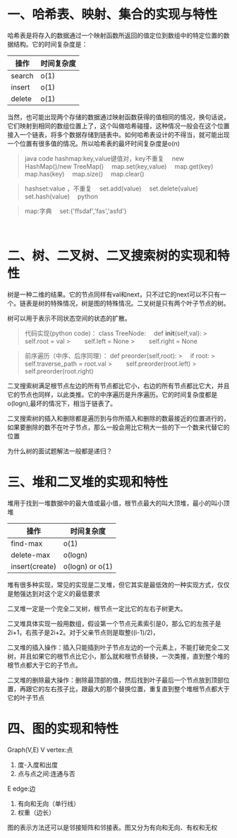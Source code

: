 ﻿# 一、哈希表、映射、集合的实现与特性

哈希表是将存入的数据通过一个映射函数所返回的值定位到数组中的特定位置的数据结构。它的时间复杂度是：

操作     | 时间复杂度
-------- | -----
search  | o(1)
insert  | o(1)
delete | o(1)


当然，也可能出现两个存储的数据通过映射函数获得的值相同的情况，换句话说，它们映射到相同的数组位置上了，这个叫做哈希碰撞，这种情况一般会在这个位置接入一个链表，将多个数据存储到链表中。如何哈希表设计的不得当，就可能出现一个位置有很多值的情况。所以哈希表的最坏时间复杂度是o(n)

>  java code
hashmap:key,value键值对，key不重复
&emsp;new HashMap()/new TreeMap()
&emsp;map.set(key,value)
&emsp;map.get(key)
&emsp;map.has(key)
&emsp;map.size()
&emsp;map.clear()


> hashset:value ，不重复
&emsp;set.add(value)
&emsp;set.delete(value)
&emsp;set.hash(value)
&emsp;python

> map:字典
&emsp;set:{'ffsdaf','fas','asfd'}



<br>

# 二、树、二叉树、二叉搜索树的实现和特性


树是一种二维的结果。它的节点同样有val和next，只不过它的next可以不只有一个。链表是树的特殊情况，树是图的特殊情况。二叉树是只有两个叶子节点的树。

树可以用于表示不同状态空间的状态的扩散。

> 代码实现(python code)： 
> class TreeNode:
> &emsp;def __init__(self,val):
	> &emsp;&emsp;self.root = val
	> &emsp;&emsp;self.left = None
	> &emsp;&emsp;self.right = None


> 前序遍历（中序、后序同理）：
> def preorder(self,root):
	> &emsp;if root:
		> &emsp;&emsp;self.traverse_path = root.val
		> &emsp;&emsp;self.preorder(root.left)
		> &emsp;&emsp;self.preorder(root.right)
		



二叉搜索树满足根节点左边的所有节点都比它小，右边的所有节点都比它大，并且它的节点也同样，以此类推。它的中序遍历是升序遍历。它的时间复杂度都是o(logn),最坏的情况下，相当于链表了。


二叉搜索树的插入和删除都是遍历到与你所插入和删除的数最接近的位置进行的，如果要删除的数不在叶子节点，那么一般会用比它稍大一些的下一个数来代替它的位置



为什么树的面试题解法一般都是递归？
<br>


# 三、堆和二叉堆的实现和特性

堆用于找到一堆数据中的最大值或最小值，根节点最大的叫大顶堆，最小的叫小顶堆

操作     | 时间复杂度
-------- | -----
find-max   | o(1)
delete-max  | o(logn)
insert(create) | o(logn) or o(1)

堆有很多种实现，常见的实现是二叉堆，但它其实是最低效的一种实现方式，仅仅是勉强达到对这个定义的最低要求

二叉堆一定是一个完全二叉树，根节点一定比它的左右子树更大。



二叉堆具体实现一般用数组，假设第一个节点元素索引是0，那么它的左孩子是2i+1，右孩子是2i+2。对于父亲节点则是取整((i-1)/2)，


二叉堆的插入操作：插入只能插到叶子节点左边的一个元素上，不能打破完全二叉树，并且如果它的根节点比它小，那么就和根节点替换，一次类推，直到整个堆的根节点都大于它的子节点。

二叉堆的删除最大操作：删除最顶部的值，然后找到叶子最后一个节点放到顶部位置，再跟它的左右孩子比，跟最大的那个替换位置，重复直到整个堆根节点都大于它的叶子节点
<br>


# 四、图的实现和特性

Graph(V,E)
V  vertex:点

1. 度-入度和出度
2. 点与点之间:连通与否


E  edge:边

1. 有向和无向（单行线）
2. 权重（边长）


图的表示方法还可以是邻接矩阵和邻接表。图又分为有向和无向、有权和无权

